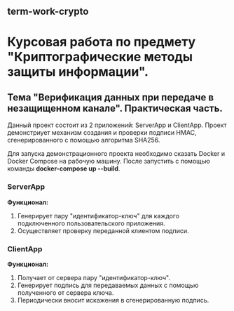 ## term-work-crypto

# Курсовая работа по предмету "Криптографические методы защиты информации".
## Тема "Верификация данных при передаче в незащищенном канале". Практическая часть.

Данный проект состоит из 2 приложений: ServerApp и ClientApp. 
Проект демонстриует механизм создания и проверки подписи HMAC, сгенерированного с помощью алгоритма SHA256.

Для запуска демонстрационного проекта необходимо сказать Docker и Docker Compose на рабочую машину.
После запустить с помощью команды **docker-compose up --build**.

### ServerApp

**Функционал:**
1. Генерирует пару "идентификатор-ключ" для каждого подключенного пользовательского приложения.
2. Осуществляет проверку переданной клиентом подписи.


### ClientApp

**Функционал:**
1. Получает от сервера пару "идентификатор-ключ".
2. Генерирует подпись для передаваемых данных с помощью полученного от сервера ключа.
3. Периодически вносит искажения в сгенерированную подпись.
